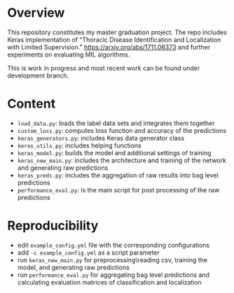 # Overview
This repository constitutes my master graduation project. The repo includes Keras implementation of "Thoracic Disease Identification and Localization with Limited Supervision." https://arxiv.org/abs/1711.06373
and further experiments on evaluating MIL algorithms.

This is work in progress and most recent work can be found under development branch. 
# Content
- `load_data.py`: loads the label data sets and integrates them together
- `custom_loss.py`: computes loss function and accuracy of the predictions
- `keras_generators.py`: includes Keras data generator class
- `keras_utils.py`: includes helping functions 
- `keras_model.py`: builds the model and additional settings of training
- `keras_new_main.py`: includes the architecture and training of the network and
generating raw predictions
- `keras_preds.py`: includes the aggregation of raw results into bag level predictions
- `performance_eval.py`: is the main script for post processing of the raw predictions 


# Reproducibility 
- edit `example_config.yml` file with the corresponding configurations
- add `-c example_config.yml` as a script parameter
- run `keras_new_main.py` for preprocessing\reading csv, training the model, and
generating raw predictions 
-  run `performance_eval.py` for aggregating bag level predictions and calculating
evaluation matrices of classification and localization 
